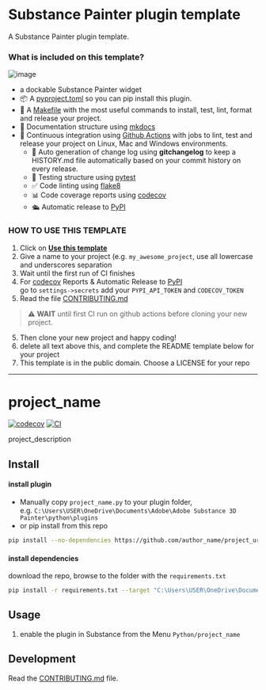 
# Substance Painter plugin template

A Substance Painter plugin template.


### What is included on this template?
![image](https://github.com/hannesdelbeke/substance-painter-plugin-template/assets/3758308/f0d6ee12-4c59-4862-b965-038ee3bd8b48)

- a dockable Substance Painter widget
- 📦 A [pyproject.toml](pyproject.toml) so you can pip install this plugin.  
- 🤖 A [Makefile](Makefile) with the most useful commands to install, test, lint, format and release your project.
- 📃 Documentation structure using [mkdocs](http://www.mkdocs.org)
- 🔄 Continuous integration using [Github Actions](.github/workflows/) with jobs to lint, test and release your project on Linux, Mac and Windows environments.
   - 💬 Auto generation of change log using **gitchangelog** to keep a HISTORY.md file automatically based on your commit history on every release.
   - 🧪 Testing structure using [pytest](https://docs.pytest.org/en/latest/)
   - ✅ Code linting using [flake8](https://flake8.pycqa.org/en/latest/)
   - 📊 Code coverage reports using [codecov](https://about.codecov.io/sign-up/)
   - 🛳️ Automatic release to [PyPI](https://pypi.org)


### HOW TO USE THIS TEMPLATE

1. Click on **[Use this template](https://github.com/hannesdelbeke/substance-painter-plugin-template/generate)**
3. Give a name to your project (e.g. `my_awesome_project`, use all lowercase and underscores separation <!-- TODO see if we can swap to my-awesome-project for package & project name, but my_awesome_project for python module --> 
3. Wait until the first run of CI finishes
4. For [codecov](https://about.codecov.io/sign-up/) Reports & Automatic Release to [PyPI](https://pypi.org)  
   go to `settings->secrets` add your `PYPI_API_TOKEN` and `CODECOV_TOKEN`
4. Read the file [CONTRIBUTING.md](CONTRIBUTING.md)
> ⚠️ **WAIT** until first CI run on github actions before cloning your new project.
5. Then clone your new project and happy coding!
6. delete all text above this, and complete the README template below for your project
7. This template is in the public domain. Choose a LICENSE for your repo

---
# project_name

[![codecov](https://codecov.io/gh/author_name/project_urlname/branch/main/graph/badge.svg?token=project_urlname_token_here)](https://codecov.io/gh/author_name/project_urlname)
[![CI](https://github.com/author_name/project_urlname/actions/workflows/main.yml/badge.svg)](https://github.com/author_name/project_urlname/actions/workflows/main.yml)

project_description

## Install 
#### install plugin
- Manually copy `project_name.py` to your plugin folder,  
  e.g. `C:\Users\USER\OneDrive\Documents\Adobe\Adobe Substance 3D Painter\python\plugins`
- or pip install from this repo
```bash
pip install --no-dependencies https://github.com/author_name/project_urlname/archive/refs/heads/main.zip --target "C:\Users\USER\OneDrive\Documents\Adobe\Adobe Substance 3D Painter\python\plugins"
```
#### install dependencies
download the repo, browse to the folder with the `requirements.txt`
```bash
pip install -r requirements.txt --target "C:\Users\USER\OneDrive\Documents\Adobe\Adobe Substance 3D Painter\python\modules"
```

## Usage
1. enable the plugin in Substance from the Menu `Python/project_name`

## Development
Read the [CONTRIBUTING.md](CONTRIBUTING.md) file.
